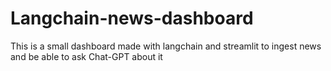 # Langchain-news-dashboard
This is a small dashboard made with langchain and streamlit to ingest news and be able to ask Chat-GPT about it
